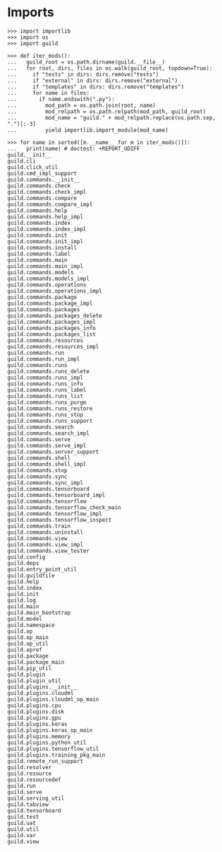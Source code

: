 # Imports

    >>> import importlib
    >>> import os
    >>> import guild

    >>> def iter_mods():
    ...   guild_root = os.path.dirname(guild.__file__)
    ...   for root, dirs, files in os.walk(guild_root, topdown=True):
    ...     if "tests" in dirs: dirs.remove("tests")
    ...     if "external" in dirs: dirs.remove("external")
    ...     if "templates" in dirs: dirs.remove("templates")
    ...     for name in files:
    ...       if name.endswith(".py"):
    ...         mod_path = os.path.join(root, name)
    ...         mod_relpath = os.path.relpath(mod_path, guild_root)
    ...         mod_name = "guild." + mod_relpath.replace(os.path.sep, ".")[:-3]
    ...         yield importlib.import_module(mod_name)

    >>> for name in sorted([m.__name__ for m in iter_mods()]):
    ...   print(name) # doctest: +REPORT_UDIFF
    guild.__init__
    guild.cli
    guild.click_util
    guild.cmd_impl_support
    guild.commands.__init__
    guild.commands.check
    guild.commands.check_impl
    guild.commands.compare
    guild.commands.compare_impl
    guild.commands.help
    guild.commands.help_impl
    guild.commands.index
    guild.commands.index_impl
    guild.commands.init
    guild.commands.init_impl
    guild.commands.install
    guild.commands.label
    guild.commands.main
    guild.commands.main_impl
    guild.commands.models
    guild.commands.models_impl
    guild.commands.operations
    guild.commands.operations_impl
    guild.commands.package
    guild.commands.package_impl
    guild.commands.packages
    guild.commands.packages_delete
    guild.commands.packages_impl
    guild.commands.packages_info
    guild.commands.packages_list
    guild.commands.resources
    guild.commands.resources_impl
    guild.commands.run
    guild.commands.run_impl
    guild.commands.runs
    guild.commands.runs_delete
    guild.commands.runs_impl
    guild.commands.runs_info
    guild.commands.runs_label
    guild.commands.runs_list
    guild.commands.runs_purge
    guild.commands.runs_restore
    guild.commands.runs_stop
    guild.commands.runs_support
    guild.commands.search
    guild.commands.search_impl
    guild.commands.serve
    guild.commands.serve_impl
    guild.commands.server_support
    guild.commands.shell
    guild.commands.shell_impl
    guild.commands.stop
    guild.commands.sync
    guild.commands.sync_impl
    guild.commands.tensorboard
    guild.commands.tensorboard_impl
    guild.commands.tensorflow
    guild.commands.tensorflow_check_main
    guild.commands.tensorflow_impl
    guild.commands.tensorflow_inspect
    guild.commands.train
    guild.commands.uninstall
    guild.commands.view
    guild.commands.view_impl
    guild.commands.view_tester
    guild.config
    guild.deps
    guild.entry_point_util
    guild.guildfile
    guild.help
    guild.index
    guild.init
    guild.log
    guild.main
    guild.main_bootstrap
    guild.model
    guild.namespace
    guild.op
    guild.op_main
    guild.op_util
    guild.opref
    guild.package
    guild.package_main
    guild.pip_util
    guild.plugin
    guild.plugin_util
    guild.plugins.__init__
    guild.plugins.cloudml
    guild.plugins.cloudml_op_main
    guild.plugins.cpu
    guild.plugins.disk
    guild.plugins.gpu
    guild.plugins.keras
    guild.plugins.keras_op_main
    guild.plugins.memory
    guild.plugins.python_util
    guild.plugins.tensorflow_util
    guild.plugins.training_pkg_main
    guild.remote_run_support
    guild.resolver
    guild.resource
    guild.resourcedef
    guild.run
    guild.serve
    guild.serving_util
    guild.tabview
    guild.tensorboard
    guild.test
    guild.uat
    guild.util
    guild.var
    guild.view
